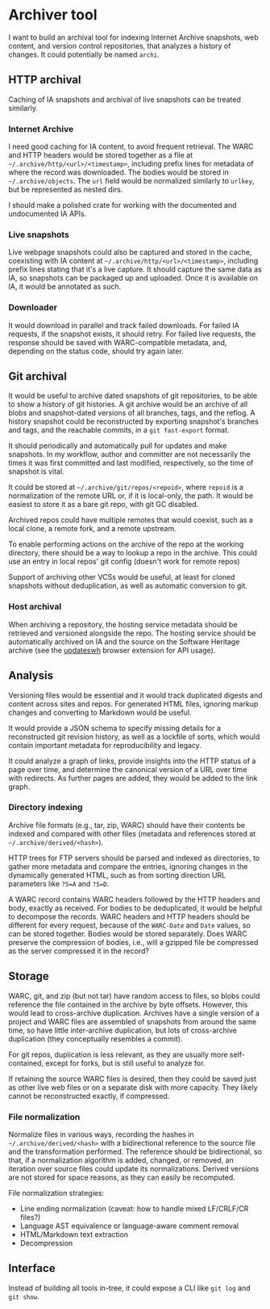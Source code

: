 # Archiver tool

I want to build an archival tool for indexing Internet Archive snapshots, web
content, and version control repositories, that analyzes a history of changes.
It could potentially be named `archi`.

## HTTP archival

Caching of IA snapshots and archival of live snapshots can be treated similarly.

### Internet Archive

I need good caching for IA content, to avoid frequent retrieval. The WARC and
HTTP headers would be stored together as a file at
`~/.archive/http/<url>/<timestamp>`, including prefix lines for metadata of
where the record was downloaded. The bodies would be stored in
`~/.archive/objects`. The `url` field would be normalized similarly to `urlkey`,
but be represented as nested dirs.

I should make a polished crate for working with the documented and undocumented
IA APIs.

### Live snapshots

Live webpage snapshots could also be captured and stored in the cache,
coexisting with IA content at `~/.archive/http/<url>/<timestamp>`, including
prefix lines stating that it's a live capture. It should capture the same data
as IA, so snapshots can be packaged up and uploaded. Once it is available on IA,
it would be annotated as such.

### Downloader

It would download in parallel and track failed downloads. For failed IA
requests, if the snapshot exists, it should retry. For failed live requests, the
response should be saved with WARC-compatible metadata, and, depending on the
status code, should try again later.

## Git archival

It would be useful to archive dated snapshots of git repositories, to be able to
show a history of git histories. A git archive would be an archive of all blobs
and snapshot-dated versions of all branches, tags, and the reflog. A history
snapshot could be reconstructed by exporting snapshot's branches and tags, and
the reachable commits, in a `git fast-export` format.

It should periodically and automatically pull for updates and make snapshots. In
my workflow, author and committer are not necessarily the times it was first
committed and last modified, respectively, so the time of snapshot is vital.

It could be stored at `~/.archive/git/repos/<repoid>`, where `repoid` is a
normalization of the remote URL or, if it is local-only, the path. It would be
easiest to store it as a bare git repo, with git GC disabled.

Archived repos could have multiple remotes that would coexist, such as a local
clone, a remote fork, and a remote upstream.

To enable performing actions on the archive of the repo at the working
directory, there should be a way to lookup a repo in the archive. This could use
an entry in local repos' git config (doesn't work for remote repos)

Support of archiving other VCSs would be useful, at least for cloned snapshots
without deduplication, as well as automatic conversion to git.

### Host archival

When archiving a repository, the hosting service metadata should be retrieved
and versioned alongside the repo. The hosting service should be automatically
archived on IA and the source on the Software Heritage archive (see the
[updateswh](https://github.com/rdicosmo/updateswh/blob/main/extension/updateswh.js)
browser extension for API usage).

## Analysis

Versioning files would be essential and it would track duplicated digests and
content across sites and repos. For generated HTML files, ignoring markup
changes and converting to Markdown would be useful.

It would provide a JSON schema to specify missing details for a reconstructed
git revision history, as well as a lockfile of sorts, which would contain
important metadata for reproducibility and legacy.

It could analyze a graph of links, provide insights into the HTTP status of a
page over time, and determine the canonical version of a URL over time with
redirects. As further pages are added, they would be added to the link graph.

### Directory indexing

Archive file formats (e.g., tar, zip, WARC) should have their contents be
indexed and compared with other files (metadata and references stored at
`~/.archive/derived/<hash>`).

HTTP trees for FTP servers should be parsed and indexed as directories, to
gather more metadata and compare the entries, ignoring changes in the
dynamically generated HTML, such as from sorting direction URL parameters like
`?S=A` and `?S=D`.

A WARC record contains WARC headers followed by the HTTP headers and body,
exactly as received. For bodies to be deduplicated, it would be helpful to
decompose the records. WARC headers and HTTP headers should be different for
every request, because of the `WARC-Date` and `Date` values, so can be stored
together. Bodies would be stored separately. Does WARC preserve the compression
of bodies, i.e., will a gzipped file be compressed as the server compressed it
in the record?

## Storage

WARC, git, and zip (but not tar) have random access to files, so blobs could
reference the file contained in the archive by byte offsets. However, this would
lead to cross-archive duplication. Archives have a single version of a project
and WARC files are assembled of snapshots from around the same time, so have
little inter-archive duplication, but lots of cross-archive duplication (they
conceptually resembles a commit).

For git repos, duplication is less relevant, as they are usually more
self-contained, except for forks, but is still useful to analyze for.

If retaining the source WARC files is desired, then they could be saved just as
other live web files or on a separate disk with more capacity. They likely
cannot be reconstructed exactly, if compressed.

### File normalization

Normalize files in various ways, recording the hashes in
`~/.archive/derived/<hash>` with a bidirectional reference to the source file
and the transformation performed. The reference should be bidirectional, so
that, if a normalization algorithm is added, changed, or removed, an iteration
over source files could update its normalizations. Derived versions are not
stored for space reasons, as they can easily be recomputed.

File normalization strategies:
- Line ending normalization (caveat: how to handle mixed LF/CRLF/CR files?)
- Language AST equivalence or language-aware comment removal
- HTML/Markdown text extraction
- Decompression

## Interface

Instead of building all tools in-tree, it could expose a CLI like `git log` and
`git show`.
